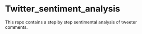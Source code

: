 # Twitter_sentiment_analysis
This repo contains a step by step sentimental analysis of tweeter comments.
